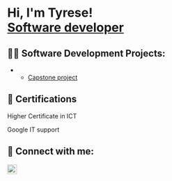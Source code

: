 <h1>Hi, I'm Tyrese! <br/><a href="https://github.com/tyresentate">Software developer</a><a href="https://www.linkedin.com/in/tyrese-ntate-66123a212/"></a>
<h2>👨‍💻 Software Development Projects:</h2>

- 
  - [Capstone project ](https://github.com/Tyresentate/adp3rb10capstone25)
  
<h2>📄 Certifications </h2>
<p>Higher Certificate in ICT</p>
<p>Google IT support</p>


<h2> 🤳 Connect with me:</h2>


[<img align="left" alt="JoshMadakor | LinkedIn" width="22px" src="https://cdn.jsdelivr.net/npm/simple-icons@v3/icons/linkedin.svg" />][linkedin]



[linkedin]: https://linkedin.com/in/tyrese-ntate-66123a212

<!--

Here are some ideas to get you started:

- 🔭 I’m currently working on ...
- 🌱 I’m currently learning ...
- 👯 I’m looking to collaborate on ...
- 🤔 I’m looking for help with ...
- 💬 Ask me about ...
- 📫 How to reach me: ...
- 😄 Pronouns: ...
- ⚡ Fun fact: ...
-->
